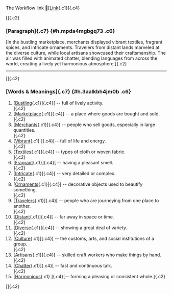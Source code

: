 The Workflow link
👏[[Link](https://www.google.com/url?q=http://www.google.com&sa=D&source=editors&ust=1758449983835394&usg=AOvVaw233PSJXmBSlrYclANyRanS){.c1}]{.c4}

[]{.c2}

### [Paragraph]{.c7} {#h.mpda4mgbgq73 .c6}

[In the bustling marketplace, merchants displayed vibrant textiles,
fragrant spices, and intricate ornaments. Travelers from distant lands
marveled at the diverse culture, while local artisans showcased their
craftsmanship. The air was filled with animated chatter, blending
languages from across the world, creating a lively yet harmonious
atmosphere.]{.c2}

------------------------------------------------------------------------

[]{.c2}

### [Words & Meanings]{.c7} {#h.3aalkbh4jm0b .c6}

1.  [[Bustling](https://www.google.com/url?q=http://www.google.com&sa=D&source=editors&ust=1758449983836584&usg=AOvVaw3-MP7hYxX8HElNp49nbcIs){.c1}]{.c4}[ --
    full of lively activity.\
    ]{.c2}
2.  [[Marketplace](https://www.google.com/url?q=http://www.google.com&sa=D&source=editors&ust=1758449983836831&usg=AOvVaw2r2K34Rjm9C1ukXjmjoIVk){.c1}]{.c4}[ --
    a place where goods are bought and sold.\
    ]{.c2}
3.  [[Merchants](https://www.google.com/url?q=http://www.google.com&sa=D&source=editors&ust=1758449983837015&usg=AOvVaw0XP_H7SodCGMF_QKFydllP){.c1}]{.c4}[ --
    people who sell goods, especially in large quantities.\
    ]{.c2}
4.  [[Vibrant](https://www.google.com/url?q=http://www.google.com&sa=D&source=editors&ust=1758449983837213&usg=AOvVaw2onz-RPntQ_G4XrflG9AST){.c1}
    ]{.c4}[-- full of life and energy.\
    ]{.c2}
5.  [[Textiles](https://www.google.com/url?q=http://www.google.com&sa=D&source=editors&ust=1758449983837338&usg=AOvVaw0m7JcqTrO5919Yq9qiyEY3){.c1}]{.c4}[ --
    types of cloth or woven fabric.\
    ]{.c2}
6.  [[Fragrant](https://www.google.com/url?q=http://www.google.com&sa=D&source=editors&ust=1758449983837465&usg=AOvVaw1urg160qLObe7ZIktZvJA6){.c1}]{.c4}[ --
    having a pleasant smell.\
    ]{.c2}
7.  [[Intricate](https://www.google.com/url?q=http://www.google.com&sa=D&source=editors&ust=1758449983837597&usg=AOvVaw29jPzIwU7QNABiBB-slsLG){.c1}]{.c4}[ --
    very detailed or complex.\
    ]{.c2}
8.  [[Ornaments](https://www.google.com/url?q=http://www.google.com&sa=D&source=editors&ust=1758449983837733&usg=AOvVaw3p2QyFsATkP9cdaOA74cLd){.c1}]{.c4}[ --
    decorative objects used to beautify something.\
    ]{.c2}
9.  [[Travelers](https://www.google.com/url?q=http://www.google.com&sa=D&source=editors&ust=1758449983837898&usg=AOvVaw0LH7Fghl5Ebzfp_VA9RVKR){.c1}]{.c4}[ --
    people who are journeying from one place to another.\
    ]{.c2}
10. [[Distant](https://www.google.com/url?q=http://www.google.com&sa=D&source=editors&ust=1758449983838059&usg=AOvVaw3gkyjT_m9rqqtHHTjxjGiR){.c1}]{.c4}[ --
    far away in space or time.\
    ]{.c2}
11. [[Diverse](https://www.google.com/url?q=http://www.google.com&sa=D&source=editors&ust=1758449983838221&usg=AOvVaw1tkLWaWGNE0GZnCXpDmKQ8){.c1}]{.c4}[ --
    showing a great deal of variety.\
    ]{.c2}
12. [[Culture](https://www.google.com/url?q=http://www.google.com&sa=D&source=editors&ust=1758449983838507&usg=AOvVaw3YMsoF2oz_ax2wrLKRImI5){.c1}]{.c4}[ --
    the customs, arts, and social institutions of a group.\
    ]{.c2}
13. [[Artisans](https://www.google.com/url?q=http://www.google.com&sa=D&source=editors&ust=1758449983838768&usg=AOvVaw1udsqUsLAMgBEX-mVbaiQf){.c1}]{.c4}[ --
    skilled craft workers who make things by hand.\
    ]{.c2}
14. [[Chatter](https://www.google.com/url?q=http://www.google.com&sa=D&source=editors&ust=1758449983839084&usg=AOvVaw2AMj1o92wRQw73JhpbJwbQ){.c1}]{.c4}[ --
    fast and continuous talk.\
    ]{.c2}
15. [[Harmonious](https://www.google.com/url?q=http://www.google.com&sa=D&source=editors&ust=1758449983839312&usg=AOvVaw399_k0MtQZxMWeTsa0ezZV){.c1}
    ]{.c4}[-- forming a pleasing or consistent whole.]{.c2}

[]{.c2}
